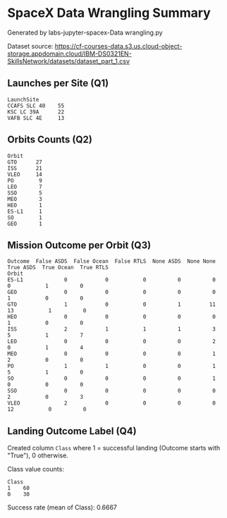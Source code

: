 # SpaceX Data Wrangling Summary

Generated by labs-jupyter-spacex-Data wrangling.py

Dataset source: https://cf-courses-data.s3.us.cloud-object-storage.appdomain.cloud/IBM-DS0321EN-SkillsNetwork/datasets/dataset_part_1.csv

## Launches per Site (Q1)
`````
LaunchSite
CCAFS SLC 40    55
KSC LC 39A      22
VAFB SLC 4E     13
`````

## Orbits Counts (Q2)
`````
Orbit
GTO      27
ISS      21
VLEO     14
PO        9
LEO       7
SSO       5
MEO       3
HEO       1
ES-L1     1
SO        1
GEO       1
`````

## Mission Outcome per Orbit (Q3)
`````
Outcome  False ASDS  False Ocean  False RTLS  None ASDS  None None  True ASDS  True Ocean  True RTLS
Orbit                                                                                               
ES-L1             0            0           0          0          0          0           1          0
GEO               0            0           0          0          0          1           0          0
GTO               1            0           0          1         11         13           1          0
HEO               0            0           0          0          0          1           0          0
ISS               2            1           1          1          3          5           1          7
LEO               0            0           0          0          2          0           1          4
MEO               0            0           0          0          1          2           0          0
PO                1            1           0          0          1          5           1          0
SO                0            0           0          0          1          0           0          0
SSO               0            0           0          0          0          2           0          3
VLEO              2            0           0          0          0         12           0          0
`````

## Landing Outcome Label (Q4)
Created column `Class` where 1 = successful landing (Outcome starts with "True"), 0 otherwise.

Class value counts:
`````
Class
1    60
0    30
`````
Success rate (mean of Class): 0.6667
